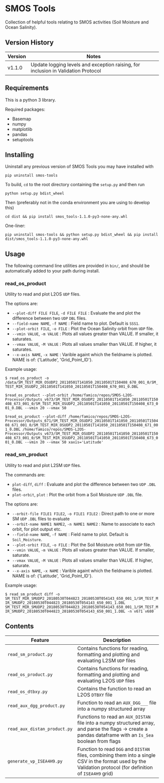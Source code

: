 # SMOS Tools

Collection of helpful tools relating to SMOS activities (Soil Moisture and Ocean Salinity).

## Version History

| Version | Notes |
| ------- | ----- |
| v1.1.0  | Update logging levels and exception raising, for inclusion in Validation Protocol |

## Requirements

This is a python 3 library.

Required packages:

- Basemap
- numpy
- matplotlib
- pandas
- setuptools

## Installing

Uninstall any previous version of SMOS Tools you may have installed with

`pip uninstall smos-tools`

To build, `cd` to the root directory containing the `setup.py` and then run

`python setup.py bdist_wheel`

Then (preferably not in the conda environment you are using to develop this)

`cd dist && pip install smos_tools-1.1.0-py3-none-any.whl`

One-liner:

`pip uninstall smos-tools && python setup.py bdist_wheel && pip install dist/smos_tools-1.1.0-py3-none-any.whl`

## Usage

The following command line utilities are provided in `bin/`, and should be
automatically added to your path during install.

### read_os_product

Utility to read and plot L2OS `UDP` files.

The options are:

- `--plot-diff FILE FILE`, `-d FILE FILE` : Evaluate the and plot the difference between two `UDP` `DBL` files.
- `--field-name NAME`, `-f NAME` : Field name to plot. Default is `SSS1`.
- `--plot-orbit FILE`, `-o FILE` : Plot the Ocean Salinity orbit from `UDP` file.
- `--vmin VALUE`, `-m VALUE` : Plots all values greater than VALUE. If smaller, it saturates.
- `--vmax VALUE`, `-M VALUE` : Plots all values smaller than VALUE. If higher, it saturates.
- `--x-axis NAME`, `-x NAME` : Varible againt which the fieldname is plotted. NAME is of: {'Latitude', 'Grid_Point_ID'}.

Example usage:

`$ read_os_product -o /data/SM_TEST_MIR_OSUDP2_20110501T141050_20110501T150408_670_001_0/SM_TEST_MIR_OSUDP2_20110501T141050_20110501T150408_670_001_0.DBL`

`$read_os_product --plot-orbit /home/famico/repos/SMOS-L2OS-Processor/Outputs_v673/SM_TEST_MIR_OSUDP2_20110501T141050_20110501T150408_673_001_0/SM_TEST_MIR_OSUDP2_20110501T141050_20110501T150408_673_001_0.DBL --vmin 20 --vmax 50`

`$read_os_product --plot-diff /home/famico/repos/SMOS-L2OS-Processor/Outputs_671/SM_TEST_MIR_OSUDP2_20110501T141050_20110501T150408_671_001_0/SM_TEST_MIR_OSUDP2_20110501T141050_20110501T150408_671_001_0.DBL
/home/famico/repos/SMOS-L2OS-Processor/Outputs_v673/SM_TEST_MIR_OSUDP2_20110501T141050_20110501T150408_673_001_0/SM_TEST_MIR_OSUDP2_20110501T141050_20110501T150408_673_001_0.DBL --vmin 20 --vmax 50 xaxis='Latitude'`



### read_sm_product

Utility to read and plot L2SM `UDP` files.

The commands are:

- `plot-diff`, `diff` : Evaluate and plot the difference between two `UDP` `.DBL` files.
- `plot-orbit`, `plot` : Plot the orbit from a Soil Moisture `UDP` `.DBL` file.

The options are:

- `--orbit-file FILE1 FILE2`, `-o FILE1 FILE2` : Direct path to one or more SM `UDP` `.DBL` files to evaluate
- `--orbit-name NAME1 NAME2`, `-n NAME1 NAME2` : Name to associate to each orbit, for plot output etc.
- `--field-name NAME`, `-f NAME` : Field name to plot. Default is `Soil_Moisture`.
- `--plot-orbit FILE`, `-o FILE` : Plot the Soil Moisture orbit from `UDP` file.
- `--vmin VALUE`, `-m VALUE` : Plots all values greater than VALUE. If smaller, saturate.
- `--vmax VALUE`, `-M VALUE` : Plots all values smaller than VALUE. If higher, saturate.
- `--x-axis NAME`, `-x NAME` : Varible againt which the fieldname is plotted. NAME is of: {'Latitude', 'Grid_Point_ID'}.

Example usage:

`$ read_sm_product diff -o SM_TEST_MIR_SMUDP2_20180530T044823_20180530T054143_650_001_1/SM_TEST_MIR_SMUDP2_20180530T044823_20180530T054143_650_001_1.DBL SM_TEST_MIR_SMUDP2_20180530T044823_20180530T054143_650_001_1/SM_TEST_MIR_SMUDP2_20180530T044823_20180530T054143_650_001_1.DBL -n v671 v680`

## Contents

| Feature | Description |
|---------|-------------|
| `read_sm_product.py` | Contains functions for reading, formatting and plotting and evaluating L2SM `UDP` files |
| `read_os_product.py` | Contains functions for reading, formatting and plotting and evaluating L2OS `UDP` files |
| `read_os_dtbxy.py` | Contains the function to read an L2OS `DTBXY` file |
| `read_aux_dgg_product.py` | Function to read an `AUX_DGG___` file into a numpy structured array |
| `read_aux_distan_product.py` | Functions to read an `AUX_DISTAN` file into a numpy structured array, and parse the flags -> create a pandas dataframe with an `Is_Sea` boolean from flags |
| `generate_vp_ISEA4H9.py` | Function to read `DGG` and `DISTAN` files, combining them into a single CSV in the format used by the Validation protocol (for definition of `ISEA4H9` grid) |
